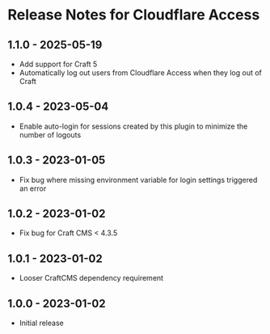 # Release Notes for Cloudflare Access

## 1.1.0 - 2025-05-19

- Add support for Craft 5
- Automatically log out users from Cloudflare Access when they log out of Craft

## 1.0.4 - 2023-05-04

- Enable auto-login for sessions created by this plugin to minimize the number of logouts

## 1.0.3 - 2023-01-05

- Fix bug where missing environment variable for login settings triggered an error

## 1.0.2 - 2023-01-02
 
- Fix bug for Craft CMS < 4.3.5

## 1.0.1 - 2023-01-02
 
- Looser CraftCMS dependency requirement

## 1.0.0 - 2023-01-02

- Initial release
